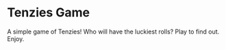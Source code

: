 # Tenzies Game
 A simple game of Tenzies! Who will have the luckiest rolls? Play to find out. Enjoy.

